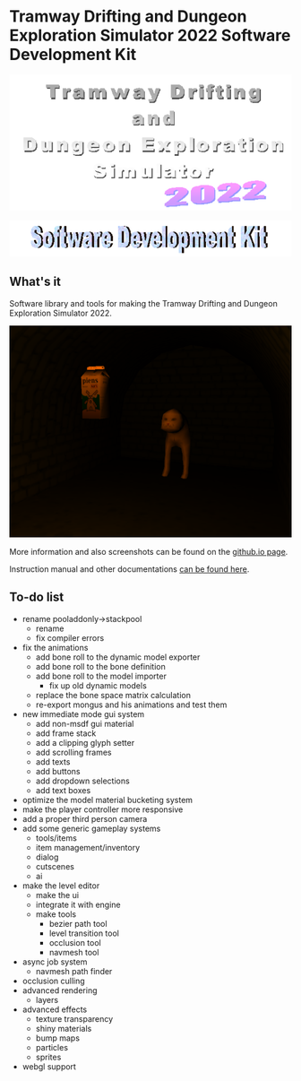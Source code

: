 # Tramway Drifting and Dungeon Exploration Simulator 2022 Software Development Kit

![Tramway Drifting and Dungeon Exploration Simulator 2022 logo](/docs/logo.gif)

![Software Development Kit logo](/docs/devkit.gif)

## What's it

Software library and tools for making the Tramway Drifting and Dungeon Exploration Simulator 2022.

![Software Development Kit logo](/docs/screen11.png)

More information and also screenshots can be found on the [github.io page](https://racenis.github.io/tram-sdk/). 

Instruction manual and other documentations [can be found here](https://racenis.github.io/tram-sdk/manual/). 

## To-do list

 - rename pooladdonly->stackpool
 	- rename
 	- fix compiler errors
 - fix the animations
	- add bone roll to the dynamic model exporter
	- add bone roll to the bone definition
	- add bone roll to the model importer
		- fix up old dynamic models
	- replace the bone space matrix calculation
	- re-export mongus and his animations and test them
 - new immediate mode gui system
	- add non-msdf gui material
	- add frame stack
	- add a clipping glyph setter
	- add scrolling frames
	- add texts
	- add buttons
	- add dropdown selections
	- add text boxes
 - optimize the model material bucketing system
 - make the player controller more responsive
 - add a proper third person camera
 - add some generic gameplay systems
	- tools/items
	- item management/inventory
	- dialog
	- cutscenes
	- ai
 - make the level editor
	- make the ui
	- integrate it with engine
	- make tools
		- bezier path tool
		- level transition tool
		- occlusion tool
		- navmesh tool
 - async job system
	- navmesh path finder
 - occlusion culling
 - advanced rendering
	- layers
 - advanced effects
	- texture transparency
	- shiny materials
	- bump maps
	- particles
	- sprites
 - webgl support
